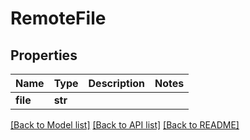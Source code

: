 # RemoteFile

## Properties
Name | Type | Description | Notes
------------ | ------------- | ------------- | -------------
**file** | **str** |  |

[[Back to Model list]](../README.md#documentation-for-models) [[Back to API list]](../README.md#documentation-for-api-endpoints) [[Back to README]](../README.md)
